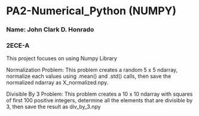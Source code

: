 # PA2-Numerical_Python (NUMPY)
### Name: John Clark D. Honrado
### 2ECE-A

This project focuses on using Numpy Library

Normalization Problem:
This problem creates a random 5 x 5 ndarray, normalize each values using .mean() and .std() calls, then save the normalized ndarray as X_normalized.npy.

Divisible By 3 Problem:
This problem creates a 10 x 10 ndarray with squares of first 100 positive integers, determine all the elements that are divisible by 3, then save the result as div_by_3.npy



